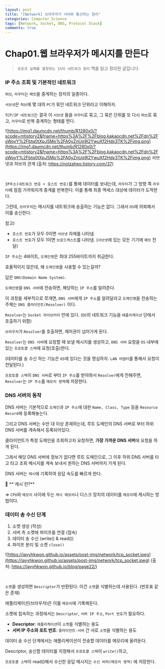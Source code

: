 ```yaml
---
layout: post
title: "[Network] 브라우저가 서버와 통신하는 원리"
categories: Computer_Science
tags: [Network, Socket, DNS, Protocol Stack]
comments: true
---
```


# Chap01.웹 브라우저가 메시지를 만든다

> `성공과 실패를 결정하는 1%의 네트워크 원리` 책을 읽고 정리한 글입니다.
> 

### IP 주소 조회 및 기본적인 네트워크

`허브`, `라우터`는 `패킷`을 중계하는 장치의 일종이다.

`서브넷`은 `허브`에 몇 대의 `PC`가 묶인 네트워크 단위라고 이해하자.

`TCP/IP 네트워크`는 결국 이 `서브넷` 들을 `라우터`로 묶고, 그 묶은 단위를 또 다시 `허브`로 묶고, `라우터`로 반복 중계하는 형태를 띈다.

![https://img1.daumcdn.net/thumb/R1280x0/?scode=mtistory2&fname=https%3A%2F%2Fblog.kakaocdn.net%2Fdn%2FsWoyY%2Fbtq0tXpJ5Mo%2FA0yZnUq9l2YwuXf2Hdx3TK%2Fimg.png](https://img1.daumcdn.net/thumb/R1280x0/?scode=mtistory2&fname=https%3A%2F%2Fblog.kakaocdn.net%2Fdn%2FsWoyY%2Fbtq0tXpJ5Mo%2FA0yZnUq9l2YwuXf2Hdx3TK%2Fimg.png)
서브넷과 허브의 관계 (출처: https://nolzaheo.tistory.com/37)

<br>

`IP주소(네트워크 번호 + 호스트 번호)`를 통해 데이터를 보내는데, `라우터`가 그 방향 쪽 `라우터`에 점점 가까워지게 중계를 반복한다. 이를 통해 최종 액세스 대상에 데이터가 도착한다.

그런데, `브라우저`는 메시지를 네트워크에 송출하는 기능은 없다. 그래서 `OS`에 의뢰해서 이를 송신한다.

참고)

- `호스트 번호`가 모두 0이면 `서브넷` 자체를 나타냄.
- `호스트 번호`가 모두 1이면 `브로드캐스트`를 나타냄. (`서브넷`에 있는 모든 기기에 `패킷` 전달)

`IP 주소`는 4바이트, `도메인명`은 최대 255바이트까지 취급한다.

효율적이지 않은데, 왜 `도메인명`을 사용할 수 있는걸까?

답은 `DNS(Domain Name System)`.

`도메인명`을 `DNS 서버`에 전송하면, 해당하는 `IP 주소`를 알려준다.

이 과정을 세부적으로 쪼개면, `DNS 서버`에게 `IP 주소`를 알려달라고 `도메인명`을 전송하는 주체는 `DNS 클라이언트(Resolver)` 이다.

`Resolver`는 `Socket 라이브러리` 안에 있다. (`OS`의 네트워크 기능을 `애플리케이션` 단에서 호출하기 위함)

`브라우저`가 `Resolver`를 호출하면, 제어권이 넘어가게 된다.

`Resolver`는 `DNS 서버`에 요청할 때 보낼 메시지를 생성하고, `DNS 서버` 요청을 `OS` 내부에 있는 `프로토콜 스택`에 요청(호출)한다.

(데이터를 송 수신 하는 기능은 `OS`에 있다는 것을 명심하자. `LAN 어댑터`를 통해서 요청이 전달된다.)

`프로토콜 스택`이 `DNS 서버`로 부터 `IP 주소`를 받아와서 `Resolver`에게 전해주면, `Resolver`는 `IP 주소`를 `메모리 영역`에 저장한다.

### DNS 서버의 동작

DNS 서버는 기본적으로 `도메인`과 `IP 주소`에 대한 `Name, Class, Type` 등을 `Resource Record`에 등록해놓는다.

그리고 DNS 서버는 수만 대 이상 존재하는데, 루트 도메인의 DNS 서버로 부터 하위 DNS 서버를 계속해서 등록되어있다. 

클라이언트가 특정 도메인을 조회하고자 요청하면, **가장 가까운 DNS 서버**에 요청을 하게 된다.

그래서 해당 DNS 서버에 정보가 없다면 루트 도메인으로, 그 이후 하위 DNS 서버를 타고 타고 조회 메시지를 계속 보내서 원하는 DNS 서버까지 가게 된다.

DNS 서버는 `캐시`에 기록하여 응답 속도를 빠르게 한다.

<aside>
🔖 **`캐시`란?**

⇒ `CPU`와 `메모리` 사이에 두는 `캐시 메모리`나 디스크 장치의 데이터를 `메모리`에 캐시하는 방법이다.

</aside>

### 데이터 송 수신 단계

1. 소켓 생성 (작성)
2. 서버 측 소켓에 파이프를 연결 (접속)
3. 데이터 송 수신 (write() & read())
4. 파이프 분리 및 소켓 `close()`

![https://jayyhkwon.github.io/assets/post-img/network/tcp_socket.jpeg](https://jayyhkwon.github.io/assets/post-img/network/tcp_socket.jpeg)
(출처: https://jayyhkwon.github.io/blog/page22/)

<br>

`소켓`을 생성하면 `Descriptor`가 반환된다. 이건 `소켓`을 식별하는데 사용된다. (번호표 같은 존재)

애플리케이션(브라우저)은 이를 `메모리`에 기록해둔다.

소켓에 접속하는 과정에서는 `Descriptor`, `서버 IP 주소`, `Port 번호`가 필요하다.

- **Descriptor**: `애플리케이션`이 `소켓`을 식별하는 용도
- **서버 IP 주소와 포트 번호**: `클라이언트-서버` 간 서로 `소켓`을 식별하는 용도

데이터 송 수신 단계에서는 애플리케이션이 전송할 데이터를 메모리에 올려둔다.

Descriptor, 송신할 데이터를 지정해서 `프로토콜 스택`이 `write()`하고,

`프로토콜 스택`이 read()해서 수신한 응답 메시지는 `수신 버퍼(메모리 영역)` 에 저장한다.
